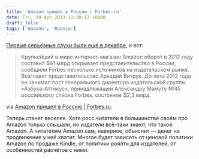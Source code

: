 ```yaml
---
title: 'Amazon пришел в Россию | Forbes.ru'
date: Fri, 19 Apr 2013 11:30:17 +0000
draft: false
tags: ['Amazon', 'Russia']
---
```


[Первые серьёзные слухи были ещё в декабре](http://therunet.com/experts/150-amazonka-u-rossiyskih-beregov), и вот:

> Крупнейший в мире интернет-магазин Amazon оборот в 2012 году составил $61 млрд открывает представительство в России, сообщили Forbes несколько источников на издательском рынке. Возглавит представительство Аркадий Витрук. До лета 2012 года он занимал пост генерального директора издательской группы «Азбука-Аттикус», принадлежащей Александру Мамуту №45 российского списка Forbes, состояние $2,3 млрд.

via [Amazon пришел в Россию | Forbes.ru](http://www.forbes.ru/kompanii/potrebitelskii-rynok/237640-amazon-prishel-v-rossiyu).

Теперь станет веселее. Хотя росс.читатели в большинстве своём про Amazon только слышали, но издатели всё-таки знают, что такое Amazon. А читателям Amazon сам, наверное, объяснит — денег на продвижение у неё хватит. Многое будет зависеть от ценовой политики Amazon по продаже Kindle, от политики роялти для издателей, от особенностей расчётов с ними.